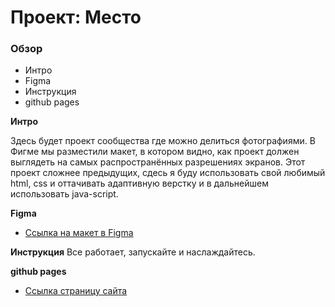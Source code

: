 # Проект: Место

### Обзор

* Интро
* Figma
* Инструкция
* github pages

**Интро**

Здесь будет проект сообщества где можно делиться фотографиями.
В Фигме мы разместили макет, в котором видно, как проект должен выглядеть на самых распространённых разрешениях экранов.
Этот проект сложнее предыдущих, сдесь я буду использовать свой любимый html, css и оттачивать адаптивную верстку и в дальнейшем использовать java-script.

**Figma**
* [Ссылка на макет в Figma](https://www.figma.com/file/2cn9N9jSkmxD84oJik7xL7/JavaScript.-Sprint-4?node-id=0%3A1)

**Инструкция**
Все работает, запускайте и наслаждайтесь.

**github pages**

* [Ссылка страницу сайта](https://danila4191.github.io/mesto-project/)
